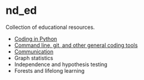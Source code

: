 # nd_ed
Collection of educational resources.

- [Coding in Python](https://github.com/neurodata/nd_ed/blob/main/coding_python.md)
- [Command line, git, and other general coding tools](https://github.com/neurodata/nd_ed/blob/main/general_coding_tools.md)
- [Communication](https://github.com/neurodata/nd_ed/blob/main/communication.md)
- Graph statistics
- Independence and hypothesis testing
- Forests and lifelong learning
